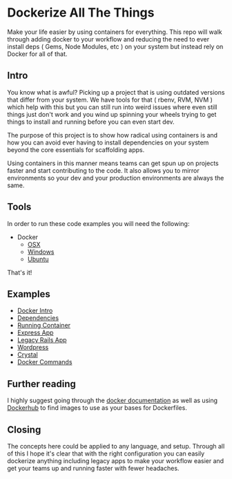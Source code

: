 # Dockerize All The Things
Make your life easier by using containers for everything. This repo will walk through adding docker to your workflow and reducing the need to ever install deps ( Gems, Node Modules, etc ) on your system but instead rely on Docker for all of that. 

## Intro
You know what is awful? Picking up a project that is using outdated versions that differ from your system. We have tools for that ( rbenv, RVM, NVM ) which help with this but you can still run into weird issues where even still things just don't work and you wind up spinning your wheels trying to get things to install and running before you can even start dev.

The purpose of this project is to show how radical using containers is and how you can avoid ever having to install dependencies on your system beyond the core essentials for scaffolding apps.

Using containers in this manner means teams can get spun up on projects faster and start contributing to the code. It also allows you to mirror environments so your dev and your production environments are always the same.

## Tools
In order to run these code examples you will need the following:
- Docker
	- [OSX](https://docs.docker.com/docker-for-mac/install/)
	- [Windows](https://docs.docker.com/docker-for-windows/install/)
	- [Ubuntu](https://docs.docker.com/engine/installation/linux/docker-ce/ubuntu/)

That's it! 

## Examples
- [Docker Intro](intro)
- [Dependencies](dependencies)
- [Running Container](running-container)
- [Express App](express-app)
- [Legacy Rails App](legacy-rails-project)
- [Wordpress](wordpress)
- [Crystal](crystal)
- [Docker Commands](docker-commands)

## Further reading
I highly suggest going through the [docker documentation](https://docs.docker.com/) as well as using [Dockerhub](https://hub.docker.com/) to find images to use as your bases for Dockerfiles.

## Closing
The concepts here could be applied to any language, and setup. Through all of this I hope it's clear that with the right configuration you can easily dockerize anything including legacy apps to make your workflow easier and get your teams up and running faster with fewer headaches.


